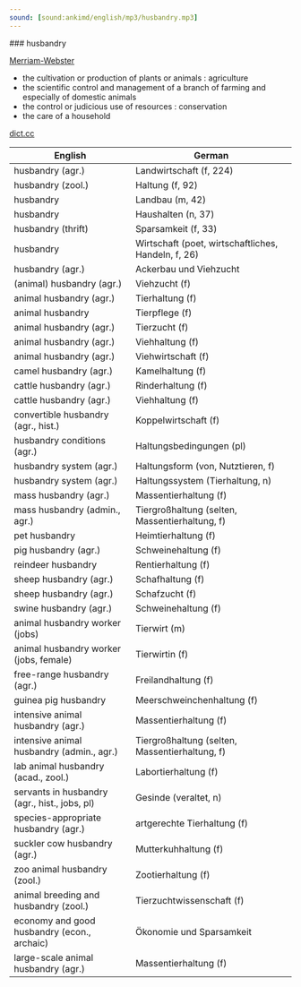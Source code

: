```yaml
---
sound: [sound:ankimd/english/mp3/husbandry.mp3]
---
```


\### husbandry

[Merriam-Webster](https://www.merriam-webster.com/dictionary/husbandry)

- the cultivation or production of plants or animals : agriculture
- the scientific control and management of a branch of farming and especially of domestic animals
- the control or judicious use of resources : conservation
- the care of a household

[dict.cc](https://www.dict.cc/husbandry)

| English        | German       |
| -------------- | ------------ |
| husbandry (agr.) | Landwirtschaft (f, 224) |
| husbandry (zool.) | Haltung (f, 92) |
| husbandry | Landbau (m, 42) |
| husbandry | Haushalten (n, 37) |
| husbandry (thrift) | Sparsamkeit (f, 33) |
| husbandry | Wirtschaft (poet, wirtschaftliches, Handeln, f, 26) |
| husbandry (agr.) | Ackerbau und Viehzucht |
| (animal) husbandry (agr.) | Viehzucht (f) |
| animal husbandry (agr.) | Tierhaltung (f) |
| animal husbandry | Tierpflege (f) |
| animal husbandry (agr.) | Tierzucht (f) |
| animal husbandry (agr.) | Viehhaltung (f) |
| animal husbandry (agr.) | Viehwirtschaft (f) |
| camel husbandry (agr.) | Kamelhaltung (f) |
| cattle husbandry (agr.) | Rinderhaltung (f) |
| cattle husbandry (agr.) | Viehhaltung (f) |
| convertible husbandry (agr., hist.) | Koppelwirtschaft (f) |
| husbandry conditions (agr.) | Haltungsbedingungen (pl) |
| husbandry system (agr.) | Haltungsform (von, Nutztieren, f) |
| husbandry system (agr.) | Haltungssystem (Tierhaltung, n) |
| mass husbandry (agr.) | Massentierhaltung (f) |
| mass husbandry (admin., agr.) | Tiergroßhaltung (selten, Massentierhaltung, f) |
| pet husbandry | Heimtierhaltung (f) |
| pig husbandry (agr.) | Schweinehaltung (f) |
| reindeer husbandry | Rentierhaltung (f) |
| sheep husbandry (agr.) | Schafhaltung (f) |
| sheep husbandry (agr.) | Schafzucht (f) |
| swine husbandry (agr.) | Schweinehaltung (f) |
| animal husbandry worker (jobs) | Tierwirt (m) |
| animal husbandry worker (jobs, female) | Tierwirtin (f) |
| free-range husbandry (agr.) | Freilandhaltung (f) |
| guinea pig husbandry | Meerschweinchenhaltung (f) |
| intensive animal husbandry (agr.) | Massentierhaltung (f) |
| intensive animal husbandry (admin., agr.) | Tiergroßhaltung (selten, Massentierhaltung, f) |
| lab animal husbandry (acad., zool.) | Labortierhaltung (f) |
| servants in husbandry (agr., hist., jobs, pl) | Gesinde (veraltet, n) |
| species-appropriate husbandry (agr.) | artgerechte Tierhaltung (f) |
| suckler cow husbandry (agr.) | Mutterkuhhaltung (f) |
| zoo animal husbandry (zool.) | Zootierhaltung (f) |
| animal breeding and husbandry (zool.) | Tierzuchtwissenschaft (f) |
| economy and good husbandry (econ., archaic) | Ökonomie und Sparsamkeit |
| large-scale animal husbandry (agr.) | Massentierhaltung (f) |
